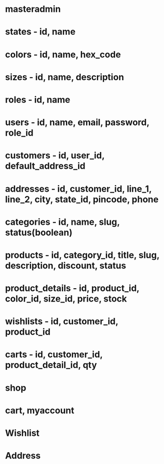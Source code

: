 # masteradmin

# states - id, name
# colors - id, name, hex_code
# sizes - id, name, description

# roles - id, name
# users - id, name, email, password, role_id
# customers - id, user_id, default_address_id
# addresses - id, customer_id, line_1, line_2, city, state_id, pincode, phone

# categories - id, name, slug, status(boolean)
# products - id, category_id, title, slug, description, discount, status
# product_details - id, product_id, color_id, size_id, price, stock

# wishlists - id, customer_id, product_id
# carts - id, customer_id, product_detail_id, qty

# shop 
# cart, myaccount
# Wishlist
# Address
